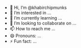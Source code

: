 - 👋 Hi, I’m @khabirchipmunks
- 👀 I’m interested in ...
- 🌱 I’m currently learning ...
- 💞️ I’m looking to collaborate on ...
- 📫 How to reach me ...
- 😄 Pronouns: ...
- ⚡ Fun fact: ...

<!---
khabirchipmunks/khabirchipmunks is a ✨ special ✨ repository because its `README.md` (this file) appears on your GitHub profile.
You can click the Preview link to take a look at your changes.
--->
